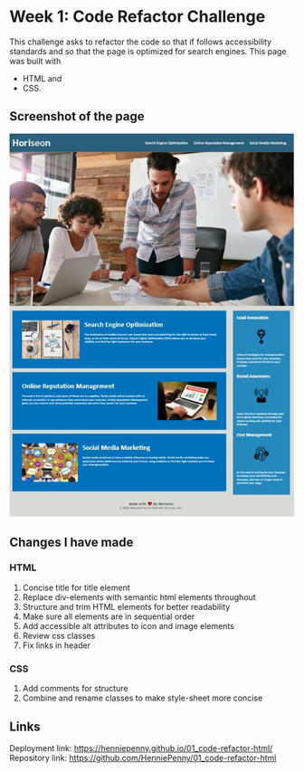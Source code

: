 # Week 1: Code Refactor Challenge

This challenge asks to refactor the code so that if follows accessibility standards and so that the page is optimized for search engines.
This page was built with 
- HTML and 
- CSS.

## Screenshot of the page
![Horiseon webpage screenshot](./Assets/Screenshot-Horiseon.JPG)


## Changes I have made

### HTML
1. Concise title for title element
2. Replace div-elements with semantic html elements throughout
3. Structure and trim HTML elements for better readability
4. Make sure all elements are in sequential order
5. Add accessible alt attributes to icon and image elements
6. Review css classes
7. Fix links in header

### CSS
1. Add comments for structure
2. Combine and rename classes to make style-sheet more concise

## Links
Deployment link: https://henniepenny.github.io/01_code-refactor-html/
Repository link: https://github.com/HenniePenny/01_code-refactor-html